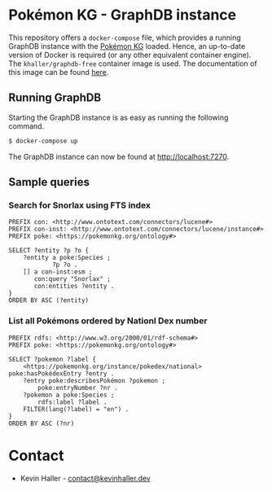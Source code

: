 # Pokémon KG - GraphDB instance

This repository offers a `docker-compose` file, which provides a running GraphDB
instance with the [Pokémon KG](https://pokemonkg.org/) loaded. Hence, an
up-to-date version of Docker is required (or any other equivalent container
engine). The `khaller/graphdb-free` container image is used. The documentation
of this image can be found [here](https://github.com/khaller93/graphdb-free).

## Running GraphDB

Starting the GraphDB instance is as easy as running the following command.

```bash
$ docker-compose up
```

The GraphDB instance can now be found at [http://localhost:7270](http://localhost:7270).

## Sample queries

### Search for Snorlax using FTS index

```sparql
PREFIX con: <http://www.ontotext.com/connectors/lucene#>
PREFIX con-inst: <http://www.ontotext.com/connectors/lucene/instance#>
PREFIX poke: <https://pokemonkg.org/ontology#>

SELECT ?entity ?p ?o {
    ?entity a poke:Species ;
            ?p ?o .
    [] a con-inst:esm ;
       con:query "Snorlax" ;
       con:entities ?entity .
}
ORDER BY ASC (?entity)
```

### List all Pokémons ordered by Nationl Dex number

```sparql
PREFIX rdfs: <http://www.w3.org/2000/01/rdf-schema#>
PREFIX poke: <https://pokemonkg.org/ontology#>

SELECT ?pokemon ?label {
    <https://pokemonkg.org/instance/pokedex/national> poke:hasPokédexEntry ?entry .
    ?entry poke:describesPokémon ?pokemon ;
    	poke:entryNumber ?nr .
    ?pokemon a poke:Species ;
		rdfs:label ?label .
    FILTER(lang(?label) = "en") .
}
ORDER BY ASC (?nr)
```

# Contact

* Kevin Haller - [contact@kevinhaller.dev](mailto:contact@kevinhaller.dev)